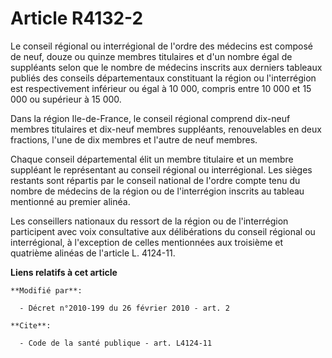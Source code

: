 # Article R4132-2

Le conseil régional ou interrégional de l'ordre des médecins est composé de neuf, douze ou quinze membres titulaires et d'un
nombre égal de suppléants selon que le nombre de médecins inscrits aux derniers tableaux publiés des conseils départementaux
constituant la région ou l'interrégion est respectivement inférieur ou égal à 10 000, compris entre 10 000 et 15 000 ou
supérieur à 15 000. 

Dans la région Ile-de-France, le conseil régional comprend dix-neuf membres titulaires et dix-neuf membres suppléants,
renouvelables en deux fractions, l'une de dix membres et l'autre de neuf membres. 

Chaque conseil départemental élit un membre titulaire et un membre suppléant le représentant au conseil régional ou
interrégional. Les sièges restants sont répartis par le conseil national de l'ordre compte tenu du nombre de médecins de la
région ou de l'interrégion inscrits au tableau mentionné au premier alinéa. 

Les conseillers nationaux du ressort de la région ou de l'interrégion participent avec voix consultative aux délibérations du
conseil régional ou interrégional, à l'exception de celles mentionnées aux troisième et quatrième alinéas de l'article L.
4124-11.

**Liens relatifs à cet article**

	**Modifié par**:

	  - Décret n°2010-199 du 26 février 2010 - art. 2

	**Cite**:

	  - Code de la santé publique - art. L4124-11
